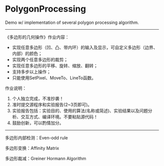 # PolygonProcessing

Demo w/ implementation of several polygon processing algorithm.

---

《多边形的几何操作》作业内容：

- 实现任意多边形（凹、凸、带内环）的输入及显示，可自定义多边形（边界、内部）的颜色；
- 实现两个任意多边形的裁剪；
- 实现任意多边形的平移、旋转、缩放、翻转；
- 支持多步以上操作；
- 只能使用SetPixel、MoveTo、LineTo函数。

作业说明：

1. 个人独立完成，不准抄袭！
2. 准时提交源程序和实验报告(2~3页即可)。
3. 实验报告包括：实验目的、使用的算法(名称或简述)、实验结果以及问题分析、交互方式、编译环境。不要粘贴源代码！
4. 鼓励创新，可以酌情加分。

---

多边形内部检测：Even-odd rule

多边形变换：Affinity Matrix

多边形裁减：Greiner Hormann Algorithm